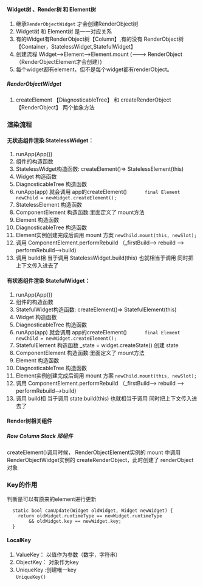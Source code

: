 #### Widget树 、Render树 和 Element树
1. 继承`RenderObjectWidget` 才会创建RenderObject树
2. Widget树 和  Element树 是一一对应关系
3. 有的Widget有RenderObject树【Column】,有的没有 RenderObject树【Container，StatelessWidget,StatefulWidget】
4. 创建流程 Widget-->Element-->Element.mount  (---> RenderObject（RenderObjectElement才会创建）)
5. 每个widget都有element，但不是每个widget都有renderObject。

##### RenderObjectWidget
1. createElement 【DiagnosticableTree】 和 createRenderObject【RenderObject】  两个抽象方法



### 渲染流程

#### 无状态组件渲染 StatelessWidget：

1. runApp(App())
2. 组件的构造函数
2. StatelessWidget构造函数: createElement()=> StatelessElement(this)
3. Widget 构造函数
4. DiagnosticableTree 构造函数
5. runApp(app) 就会调用 app的createElement() 
`      final Element newChild = newWidget.createElement();`
6. StatelessElement 构造函数
7. ComponentElement 构造函数:里面定义了 mount方法
8. Element 构造函数
9. DiagnosticableTree 构造函数
10. Element实例创建完成后调用 mount 方案
`newChild.mount(this, newSlot);`
10. 调用 ComponentElement.performRebuild （_firstBuild--> rebuild -->  performRebuild-->build）
11.  调用 build相 当于调用 StatelessWidget.build(this) 也就相当于调用 同时把上下文传入进去了

#### 有状态组件渲染 StatefulWidget：
1. runApp(App())
2. 组件的构造函数
2. StatefulWidget构造函数: createElement()=> StatefulElement(this)
3. Widget 构造函数
4. DiagnosticableTree 构造函数
5. runApp(app) 就会调用 app的createElement() 
`      final Element newChild = newWidget.createElement();`
6. StatefulElement 构造函数   _state = widget.createState() 创建 state
7. ComponentElement 构造函数:里面定义了 mount方法
8. Element 构造函数
9. DiagnosticableTree 构造函数
10. Element实例创建完成后调用 mount 方案
`newChild.mount(this, newSlot);`
10. 调用 ComponentElement.performRebuild （_firstBuild--> rebuild -->  performRebuild-->build）
11.  调用 build相 当于调用  state.build(this) 也就相当于调用 同时把上下文传入进去了

#### Render树相关组件
##### Row   Column Stack 邓组件
 createElement()调用时候， RenderObjectElement实例的 mount 中调用 RenderObjectWidget实例的 createRenderObject，此时创建了 renderObject 对象


 ### Key的作用 

 判断是可以有原来的element进行更新
```
  static bool canUpdate(Widget oldWidget, Widget newWidget) {
    return oldWidget.runtimeType == newWidget.runtimeType
        && oldWidget.key == newWidget.key;
  }
``` 
####  LocalKey
1. ValueKey： 以值作为参数（数字，字符串）
2. ObjectKey： 对象作为key
3. UniqueKey :创建唯一key  
`UniqueKey()`

